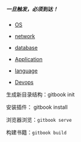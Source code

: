 # 

##### 一旦触发，必须到达！

- [OS](01-OS/README.md)

- [network](02-network/README.md)

- [database](03-databases/README.md)

- [Application](04-Application/README.md)

- [language](05-language/README.md)

- [Devops](06-Devops/README.md)


生成新目录结构：gitbook init

安装插件： gitbook install

浏览器浏览：`gitbook serve`

构建书籍：`gitbook build`
